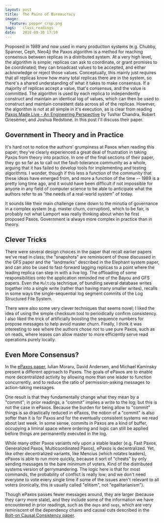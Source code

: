 ```yaml
---
layout: post
title:  The Pains of Bureaucracy
image:
  feature: pepper_crop.png
tags:   class_readings
date:   2018-09-30 17:59
---
```


Proposed in 1989 and now used in many production systems (e.g. Chubby, Spanner, Ceph, Neo4j) the Paxos algorithm is a method for reaching consensus between replicas in a distributed system. At a very high level, the algorithm is simple; replicas can ask to coordinate, or grant promises to be coordinated; they can broadcast values to be accepted, and either acknowledge or reject those values. Conceptually, this mainly just requires that all replicas know how many total replicas there are in the system, so there's a shared understanding of what it takes to make consensus. If a majority of replicas accept a value, that's consensus, and the value is committed. The algorithm is used by each replica to independently construct and maintain an identical log of values, which can then be used to construct and maintain consistent data across all of the replicas. However, the algorithm is not at all simple in it's execution, as is clear from reading [Paxos Made Live - An Engineering Perspective](https://www.cs.utexas.edu/users/lorenzo/corsi/cs380d/papers/paper2-1.pdf) by Tushar Chandra, Robert Griesemer, and Joshua Redstone. In this post I'll discuss their paper.

## Government in Theory and in Practice

It's hard not to notice the authors' grumpiness at Paxos when reading this paper; they've clearly experienced a great deal of frustration in taking Paxos from theory into practice. In one of the final sections of their paper, they go so far as to call out the fault-tolerance community as a whole, arguing that it has failed to develop tools for implementing and testing algorithms. I wonder, though if this less a function of the community that these ideas have emerged from, and more a function of the time -- 1989 is a pretty long time ago, and it would have been difficult if not impossible for anyone in any field of computer science to be able to anticipate what the authors refer to as "the needs of a real-world system" of today.

It sounds like their main challenge came down to the minutia of governance in a complex system (e.g. master churn, corruption), which to be fair, is probably not what Lamport was really thinking about when he first proposed Paxos. Government is always more complex in practice than in theory.

## Clever Tricks

There were several design choices in the paper that recall earlier papers we've read in class; the "snapshots" are reminiscent of those discussed in the GFS paper and the "landmarks" described in the Elephant system paper, and can also be used to fast-forward lagging replicas to a point where the leading replica can step in with a live log. The offloading of some responsibilities onto the application reminded me of the Bayou and GFS papers. Even the `MultiOp` technique, of bundling several database writes together into a single write (rather than having many smaller writes), recalls in some ways the single-sequential log segment commits of the Log Structured File System.

There were also some very clever techniques that seems novel; I liked the idea of using the simple checksum tool to periodically confirm consistency. I also liked the trick of artificially boosting the sequence numbers for propose messages to help avoid master churn. Finally, I think it was interesting to see where the authors chose *not* to use pure Paxos, such as on reads, where leases can allow master to more efficiently serve read operations purely locally.

## Even More Consensus?

In the [ePaxos paper](https://www.cs.cmu.edu/~dga/papers/epaxos-sosp2013.pdf), Iulian Moraru, David Andersen, and Michael Kaminsky present a different approach to Paxos. The goals of ePaxos are to enable more decentralized activity by allowing more than one leader to function concurrently, and to reduce the ratio of permission-asking messages to action-taking messages.

One result is that they fundamentally change what they mean by a "commit"; in prior readings, a "commit" implies a write to the log; but this is not the case in ePaxos. Because the burden for being allow to "commit" things is so drastically reduced in ePaxos, the notion of a "commit" is also softer than it is for Paxos and for the eventually consistent systems we read about last week. In some sense, commits in Paxos are a kind of buffer, occupying a liminal space where ordering and logic can still be applied before things are permanently executed in the log.

While many other Paxos variants rely upon a stable leader (e.g. Fast Paxos, Generalized Paxos, Multicoordinated Paxos), ePaxos is decentralized. Yet, like other decentralized variants, like Mencius (which rotates leaders), ePaxos is able to run more quickly, because it sort of "cheats" by only sending messages to the bare minimum of voters. Kind of the distributed systems version of gerrymandering. The logic here is that for most commands, the probability of conflict is really low; and we don't need everyone to vote every single time if some of the issues aren't relevant to all voters (ironically, this is usually called "elitism", not "egalitarianism").

Though ePaxos passes fewer messages around, they are larger (because they carry more state), and they include some of the information we have encountered in prior readings, such as the `deps` and `seqs`, which are very reminiscent of the dependency chains and causal cuts described in the [Bolt-on Causal Consistency paper](https://rebeccabilbro.github.io/nuts-and-bolts-consistency/).
